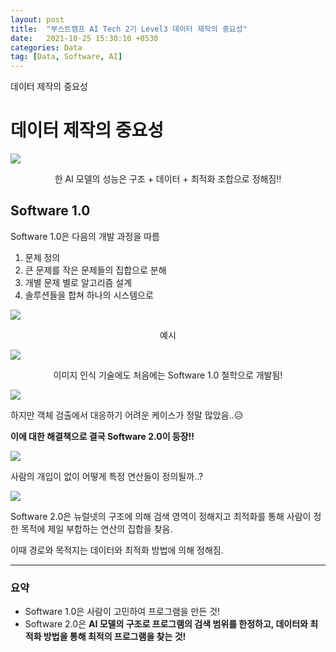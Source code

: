 ```yaml
---
layout: post
title:  "부스트캠프 AI Tech 2기 Level3 데이터 제작의 중요성"
date:   2021-10-25 15:30:10 +0530
categories: Data
tag: [Data, Software, AI]
---
```


데이터 제작의 중요성

# 데이터 제작의 중요성

![](https://i.imgur.com/en5gW9o.png)

<center>한 AI 모델의 성능은 구조 + 데이터 + 최적화 조합으로 정해짐!!</center>

## Software 1.0

Software 1.0은 다음의 개발 과정을 따름

1. 문제 정의
2. 큰 문제를 작은 문제들의 집합으로 분해
3. 개별 문제 별로 알고리즘 설계
4. 솔루션들을 합쳐 하나의 시스템으로


![](https://i.imgur.com/dX0oVWZ.png)

<center>예시</center>


![](https://i.imgur.com/eD0MAeW.png)

<center>이미지 인식 기술에도 처음에는 Software 1.0 철학으로 개발됨!
</center>

![](https://i.imgur.com/wiiAydS.png)


하지만 객체 검출에서 대응하기 어려운 케이스가 정말 많았음..😥

**이에 대한 해결책으로 결국 Software 2.0이 등장!!**

![](https://i.imgur.com/EzUPbcV.png)


사람의 개입이 없이 어떻게 특정 연산들이 정의될까..?

![](https://i.imgur.com/3P49u0o.png)


Software 2.0은 뉴럴넷의 구조에 의해 검색 영역이 정해지고 최적화를 통해 사람이 정한 목적에 제일 부합하는 연산의 집합을 찾음.

이때 경로와 목적지는 데이터와 최적화 방법에 의해 정해짐.

---

### 요약

* Software 1.0은 사람이 고민하여 프로그램을 만든 것!
* Software 2.0은 **AI 모델의 구조로 프로그램의 검색 범위를 한정하고, 데이터와 최적화 방법을 통해 최적의 프로그램을 찾는 것!**

